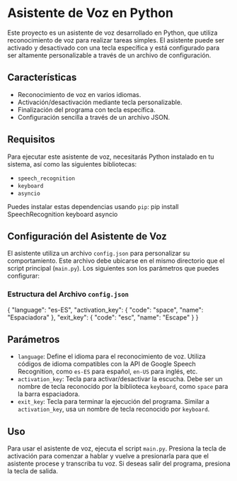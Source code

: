 # Asistente de Voz en Python

Este proyecto es un asistente de voz desarrollado en Python, que utiliza reconocimiento de voz para realizar tareas simples. El asistente puede ser activado y desactivado con una tecla específica y está configurado para ser altamente personalizable a través de un archivo de configuración.

## Características

- Reconocimiento de voz en varios idiomas.
- Activación/desactivación mediante tecla personalizable.
- Finalización del programa con tecla específica.
- Configuración sencilla a través de un archivo JSON.

## Requisitos

Para ejecutar este asistente de voz, necesitarás Python instalado en tu sistema, así como las siguientes bibliotecas:

- `speech_recognition`
- `keyboard`
- `asyncio`

Puedes instalar estas dependencias usando `pip`:
pip install SpeechRecognition keyboard asyncio


## Configuración del Asistente de Voz

El asistente utiliza un archivo `config.json` para personalizar su comportamiento. Este archivo debe ubicarse en el mismo directorio que el script principal (`main.py`). Los siguientes son los parámetros que puedes configurar:

### Estructura del Archivo `config.json`

{
    "language": "es-ES",
    "activation_key": {
        "code": "space",
        "name": "Espaciadora"
    },
    "exit_key": {
        "code": "esc",
        "name": "Escape"
    }
}



## Parámetros

- `language`: Define el idioma para el reconocimiento de voz. Utiliza códigos de idioma compatibles con la API de Google Speech Recognition, como `es-ES` para español, `en-US` para inglés, etc.
- `activation_key`: Tecla para activar/desactivar la escucha. Debe ser un nombre de tecla reconocido por la biblioteca `keyboard`, como `space` para la barra espaciadora.
- `exit_key`: Tecla para terminar la ejecución del programa. Similar a `activation_key`, usa un nombre de tecla reconocido por `keyboard`.

## Uso

Para usar el asistente de voz, ejecuta el script `main.py`. Presiona la tecla de activación para comenzar a hablar y vuelve a presionarla para que el asistente procese y transcriba tu voz. Si deseas salir del programa, presiona la tecla de salida.
